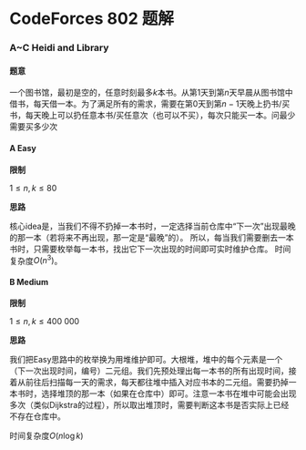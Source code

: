 # CodeForces 802 题解



### A~C  Heidi and Library

#### 题意

一个图书馆，最初是空的，任意时刻最多$k$本书。从第$1$天到第$n$天早晨从图书馆中借书，每天借一本。为了满足所有的需求，需要在第$0$天到第$n-1$天晚上扔书/买书，每天晚上可以扔任意本书/买任意次（也可以不买），每次只能买一本。问最少需要买多少次

#### A  Easy

**限制**

$1 \le n, k \le 80$

**思路**

核心idea是，当我们不得不扔掉一本书时，一定选择当前仓库中“下一次”出现最晚的那一本（若将来不再出现，那一定是“最晚”的）。
所以，每当我们需要删去一本书时，只需要枚举每一本书，找出它下一次出现的时间即可实时维护仓库。
时间复杂度$O(n^3)$。

#### B  Medium

**限制**

$1 \le n, k \le 400\ 000$

**思路**

我们把Easy思路中的枚举换为用堆维护即可。大根堆，堆中的每个元素是一个（下一次出现时间，编号）二元组。我们先预处理出每一本书的所有出现时间，接着从前往后扫描每一天的需求，每天都往堆中插入对应书本的二元组。需要扔掉一本书时，选择堆顶的那一本（如果在仓库中）即可。注意一本书在堆中可能会出现多次（类似Dijkstra的过程），所以取出堆顶时，需要判断这本书是否实际上已经不存在仓库中。

时间复杂度$O(n \log {k})$

